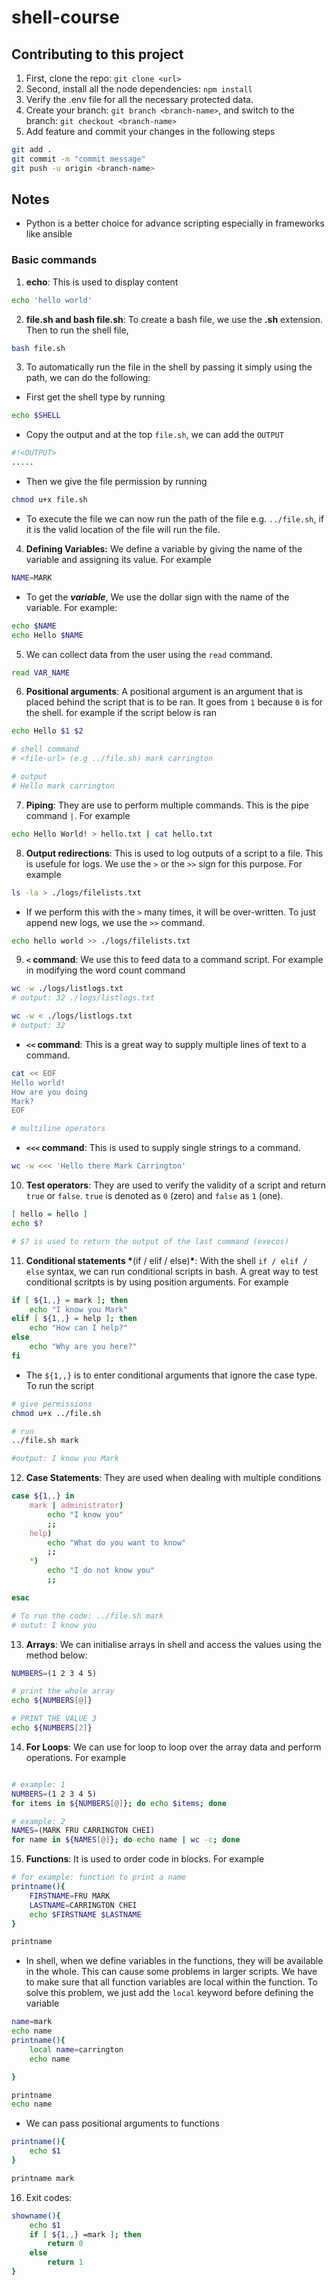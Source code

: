 # shell-course

## Contributing to this project

1. First, clone the repo: `git clone <url>`
2. Second, install all the node dependencies: `npm install`
3. Verify the .env file for all the necessary protected data.
4. Create your branch: `git branch <branch-name>`, and switch to the branch: `git checkout <branch-name>`
5. Add feature and commit your changes in the following steps

```bash
git add .
git commit -m "commit message"
git push -u origin <branch-name>

```

## Notes

- Python is a better choice for advance scripting especially in frameworks like ansible

### Basic commands

1. **echo**: This is used to display content

```bash
echo 'hello world'

```

2. **file.sh and bash file.sh**: To create a bash file, we use the **.sh** extension. Then to run the shell file,

```bash
bash file.sh
```

3. To automatically run the file in the shell by passing it simply using the path, we can do the following:

- First get the shell type by running

```bash
echo $SHELL
```

- Copy the output and at the top `file.sh`, we can add the `OUTPUT`

```bash
#!<OUTPUT>
.....
```

- Then we give the file permission by running

```bash
chmod u+x file.sh
```

- To execute the file we can now run the path of the file e.g. `../file.sh`, if it is the valid location of the file will run the file.

4. **Defining Variables:** We define a variable by giving the name of the variable and assigning its value. For example

```bash
NAME=MARK
```

- To get the **_variable_**, We use the dollar sign with the name of the variable. For example:

```bash
echo $NAME
echo Hello $NAME
```

5. We can collect data from the user using the `read` command.

```bash
read VAR_NAME
```

6. **Positional arguments**: A positional argument is an argument that is placed behind the script that is to be ran. It goes from `1` because `0` is for the shell. for example if the script below is ran

```bash
echo Hello $1 $2

# shell command
# <file-url> (e.g ../file.sh) mark carrington

# output
# Hello mark carrington

```

7. **Piping**: They are use to perform multiple commands. This is the pipe command `|`. For example

```bash
echo Hello World! > hello.txt | cat hello.txt
```

8. **Output redirections**: This is used to log outputs of a script to a file. This is usefule for logs. We use the `>` or the `>>` sign for this purpose. For example

```bash
ls -la > ./logs/filelists.txt
```

- If we perform this with the `>` many times, it will be over-written. To just append new logs, we use the `>>` command.

```bash
echo hello world >> ./logs/filelists.txt
```

9. **`<` command**: We use this to feed data to a command script. For example in modifying the word count command

```bash
wc -w ./logs/listlogs.txt
# output: 32 ./logs/listlogs.txt

wc -w < ./logs/listlogs.txt
# output: 32
```

- **`<<` command**: This is a great way to supply multiple lines of text to a command.

```bash
cat << EOF
Hello world!
How are you doing
Mark?
EOF

# multiline operators
```

- **`<<<` command**: This is used to supply single strings to a command.

```bash
wc -w <<< 'Hello there Mark Carrington'
```

10. **Test operators**: They are used to verify the validity of a script and return `true` or `false`. `true` is denoted as `0` (zero) and `false` as `1` (one).

```bash
[ hello = hello ]
echo $?

# $? is used to return the output of the last command (execos)

```

11. **Conditional statements \***(if / elif / else)**\***: With the shell `if / elif / else` syntax, we can run conditional scripts in bash. A great way to test conditional scritpts is by using position arguments. For example

```bash
if [ ${1,,} = mark ]; then
    echo "I know you Mark"
elif [ ${1,,} = help ]; then
    echo "How can I help?"
else
    echo "Why are you here?"
fi
```

- The `${1,,}` is to enter conditional arguments that ignore the case type. To run the script

```bash
# give permissions
chmod u+x ../file.sh

# run
../file.sh mark

#output: I know you Mark
```

12. **Case Statements**: They are used when dealing with multiple conditions

```bash
case ${1,,} in
    mark | administrator)
        echo "I know you"
        ;;
    help)
        echo "What do you want to know"
        ;;
    *)
        echo "I do not know you"
        ;;

esac

# To run the code: ../file.sh mark
# outut: I know you
```

13. **Arrays**: We can initialise arrays in shell and access the values using the method below:

```bash
NUMBERS=(1 2 3 4 5)

# print the whole array
echo ${NUMBERS[@]}

# PRINT THE VALUE 3
echo ${NUMBERS[2]}
```

14. **For Loops**: We can use for loop to loop over the array data and perform operations. For example

```bash

# example: 1
NUMBERS=(1 2 3 4 5)
for items in ${NUMBERS[@]}; do echo $items; done

# example: 2
NAMES=(MARK FRU CARRINGTON CHEI)
for name in ${NAMES[@]}; do echo name | wc -c; done

```

15. **Functions**: It is used to order code in blocks. For example

```bash
# for example: function to print a name
printname(){
    FIRSTNAME=FRU MARK
    LASTNAME=CARRINGTON CHEI
    echo $FIRSTNAME $LASTNAME
}

printname
```

- In shell, when we define variables in the functions, they will be available in the whole. This can cause some problems in larger scripts. We have to make sure that all function variables are local within the function. To solve this problem, we just add the `local` keyword before defining the variable

```bash
name=mark
echo name
printname(){
    local name=carrington
    echo name

}

printname
echo name

```

- We can pass positional arguments to functions

```bash
printname(){
    echo $1
}

printname mark
```

16. Exit codes:

```bash
showname(){
    echo $1
    if [ ${1,,} =mark ]; then
        return 0
    else
        return 1
}
```
